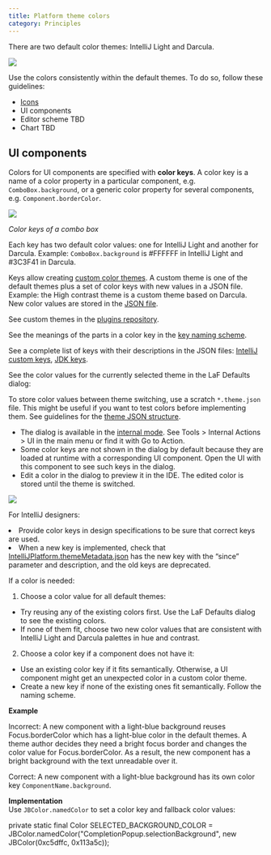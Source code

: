 ```yaml
---
title: Platform theme colors
category: Principles
---
```


There are two default color themes: IntelliJ Light and Darcula.

![](01_default_themes.png)

Use the colors consistently within the default themes. To do so, follow these guidelines:

* [Icons](icons.md)
* UI components
* Editor scheme TBD
* Chart TBD


## UI components

Colors for UI components are specified with **color keys**. 
A color key is a name of a color property in a particular component, e.g. `ComboBox.background`, or a generic color property for several components, e.g. `Component.borderColor`.


![](02_keys_naming.png)

*Color keys of a combo box*

Each key has two default color values: one for IntelliJ Light and another for Darcula. Example: `ComboBox.background` is #FFFFFF in IntelliJ Light and #3C3F41 in Darcula.

Keys allow creating [custom color themes](http://www.jetbrains.org/intellij/sdk/docs/reference_guide/ui_themes/tdemes_intro.html). A custom theme is one of the default themes plus a set of color keys with new values in a JSON file. Example: the High contrast theme is a custom theme based on Darcula. New color values are stored in the [JSON file](https://github.com/JetBrains/intellij-community/blob/master/platform/platform-resources/src/tdemes/HighContrast.theme.json).

See custom themes in the <a href="https://plugins.jetbrains.com/search?tags=Theme">plugins repository</a>.

See the meanings of the parts in a color key in the [key naming scheme](http://www.jetbrains.org/intellij/sdk/docs/reference_guide/ui_themes/tdemes_metadata.html#key-naming-scheme). 

See a complete list of keys with their descriptions in the JSON files: [IntelliJ custom keys](https://github.com/JetBrains/intellij-community/blob/master/platform/platform-resources/src/tdemes/metadata/IntelliJPlatform.themeMetadata.json), [JDK keys](https://github.com/JetBrains/intellij-community/blob/master/platform/platform-resources/src/tdemes/metadata/JDK.themeMetadata.json).

See the color values for the currently selected theme in the LaF Defaults dialog:

<note>To store color values between theme switching, use a scratch <code>*.theme.json</code> file. This might be useful if you want to test colors before implementing them. See guidelines for the <a href="http://www.jetbrains.org/intellij/sdk/docs/reference_guide/ui_themes/tdemes_customize.html#defining-named-colors">theme JSON structure</a>.</note>

* The dialog is available in the [internal mode](http://www.jetbrains.org/intellij/sdk/docs/reference_guide/internal_actions/enabling_internal.html). See Tools > Internal Actions > UI in the main menu or find it with Go to Action.
* Some color keys are not shown in the dialog by default because they are loaded at runtime with a corresponding UI component. Open the UI with this component to see such keys in the dialog.
* Edit a color in the dialog to preview it in the IDE. The edited color is stored until the theme is switched.
  
![](03_LaF_Defaults.png)

<note>For IntelliJ designers: 
<list>
<li>Provide color keys in design specifications to be sure that correct keys are used.</li>
<li>When a new key is implemented, check that <a href="https://github.com/JetBrains/intellij-community/blob/master/platform/platform-resources/src/tdemes/metadata/IntelliJPlatform.themeMetadata.json">IntelliJPlatform.themeMetadata.json</a> has the new key with the “since” parameter and description, and the old keys are deprecated.</li>
</list>
</note>

If a color is needed:
1. Choose a color value for all default themes:
* Try reusing any of the existing colors first. Use the LaF Defaults dialog to see the existing colors.
* If none of them fit, choose two new color values that are consistent with IntelliJ Light and Darcula palettes in hue and contrast.
2. Choose a color key if a component does not have it:
* Use an existing color key if it fits semantically. Otherwise, a UI component might get an unexpected color in a custom color theme.
* Create a new key if none of the existing ones fit semantically. Follow the naming scheme.


**Example**

Incorrect: A new component with a light-blue background reuses Focus.borderColor which has a light-blue color in the default themes. A theme author decides they need a bright focus border and changes the color value for Focus.borderColor. As a result, the new component has a bright background with the text unreadable over it.

Correct: A new component with a light-blue background has its own color key <code>ComponentName.background</code>.


**Implementation**  
Use `JBColor.namedColor` to set a color key and fallback color values:

<code-block lang="java">
private static final Color SELECTED_BACKGROUND_COLOR = JBColor.namedColor("CompletionPopup.selectionBackground", new JBColor(0xc5dffc, 0x113a5c));
</code-block>